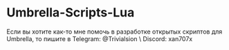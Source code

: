 # Umbrella-Scripts-Lua
Если вы хотите как-то мне помочь в разработке открытых скриптов для Umbrella, то пишите в Telegram: @Trivialsion \ Discord: xan707x
